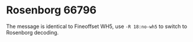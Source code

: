 # Rosenborg 66796

The message is identical to Fineoffset WH5, use `-R 18:no-wh5` to switch to Rosenborg decoding.
